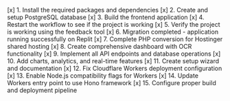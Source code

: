 [x] 1. Install the required packages and dependencies
[x] 2. Create and setup PostgreSQL database
[x] 3. Build the frontend application
[x] 4. Restart the workflow to see if the project is working
[x] 5. Verify the project is working using the feedback tool
[x] 6. Migration completed - application running successfully on Replit
[x] 7. Complete PHP conversion for Hostinger shared hosting
[x] 8. Create comprehensive dashboard with OCR functionality
[x] 9. Implement all API endpoints and database operations
[x] 10. Add charts, analytics, and real-time features
[x] 11. Create setup wizard and documentation
[x] 12. Fix Cloudflare Workers deployment configuration
[x] 13. Enable Node.js compatibility flags for Workers
[x] 14. Update Workers entry point to use Hono framework
[x] 15. Configure proper build and deployment pipeline